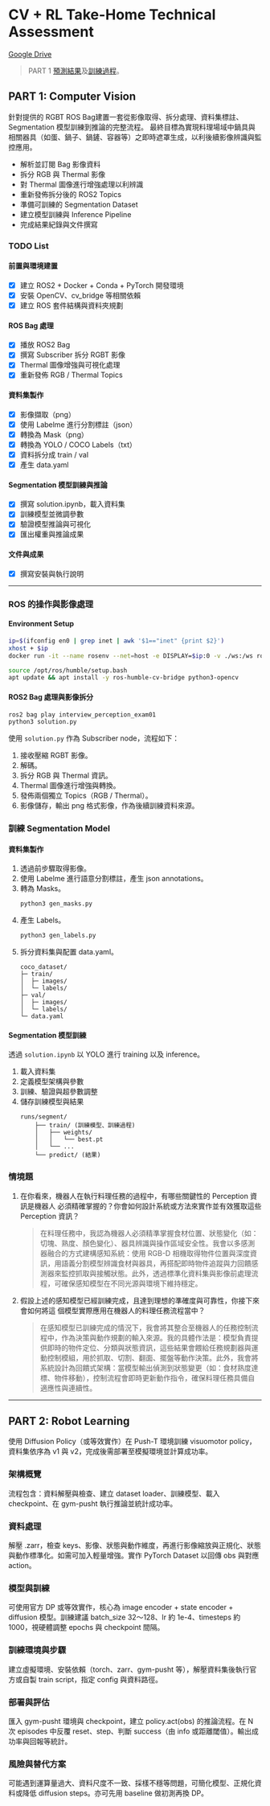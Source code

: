 CV + RL Take-Home Technical Assessment
==

[Google Drive](https://drive.google.com/drive/folders/1svWeStc2BDo3CV--Wjoui4d9eZjz-G-L?usp=sharing)
> PART 1 [預測結果](https://drive.google.com/drive/folders/10pkTWKLaZPkkVEK8X55xRvwwwZCt5QiT?usp=sharing)及[訓練過程](https://drive.google.com/drive/folders/18STSy5n9LyDUquRuXJrjRM3As0z8a7tS?usp=sharing)。

PART 1: Computer Vision
--

針對提供的 RGBT ROS Bag建置一套從影像取得、拆分處理、資料集標註、Segmentation 模型訓練到推論的完整流程。 
最終目標為實現料理場域中鍋具與相關器具（如蛋、鍋子、鍋鏟、容器等）之即時遮罩生成，以利後續影像辨識與監控應用。

- 解析並訂閱 Bag 影像資料 
- 拆分 RGB 與 Thermal 影像 
- 對 Thermal 圖像進行增強處理以利辨識 
- 重新發佈拆分後的 ROS2 Topics 
- 準備可訓練的 Segmentation Dataset 
- 建立模型訓練與 Inference Pipeline 
- 完成結果紀錄與文件撰寫

### TODO List

#### 前置與環境建置
- [x] 建立 ROS2 + Docker + Conda + PyTorch 開發環境
- [x] 安裝 OpenCV、cv_bridge 等相關依賴
- [x] 建立 ROS 套件結構與資料夾規劃

#### ROS Bag 處理
- [x] 播放 ROS2 Bag
- [x] 撰寫 Subscriber 拆分 RGBT 影像
- [x] Thermal 圖像增強與可視化處理
- [x] 重新發佈 RGB / Thermal Topics

#### 資料集製作
- [x] 影像擷取（png）
- [x] 使用 Labelme 進行分割標註（json）
- [x] 轉換為 Mask（png）
- [x] 轉換為 YOLO / COCO Labels（txt）
- [x] 資料拆分成 train / val
- [x] 產生 data.yaml

#### Segmentation 模型訓練與推論
- [x] 撰寫 solution.ipynb，載入資料集
- [x] 訓練模型並微調參數
- [x] 驗證模型推論與可視化
- [x] 匯出權重與推論成果

#### 文件與成果
- [x] 撰寫安裝與執行說明

---

### ROS 的操作與影像處理

#### Environment Setup
```bash
ip=$(ifconfig en0 | grep inet | awk '$1=="inet" {print $2}')
xhost + $ip
docker run -it --name rosenv --net=host -e DISPLAY=$ip:0 -v ./ws:/ws ros:humble bash
```
```bash
source /opt/ros/humble/setup.bash
apt update && apt install -y ros-humble-cv-bridge python3-opencv
```

#### ROS2 Bag 處理與影像拆分
```bash
ros2 bag play interview_perception_exam01
python3 solution.py
```

使用 `solution.py` 作為 Subscriber node，流程如下：

1. 接收壓縮 RGBT 影像。
2. 解碼。
3. 拆分 RGB 與 Thermal 資訊。
4. Thermal 圖像進行增強與轉換。
5. 發佈兩個獨立 Topics（RGB / Thermal）。
6. 影像儲存，輸出 png 格式影像，作為後續訓練資料來源。

### 訓練 Segmentation Model

#### 資料集製作
1. 透過前步驟取得影像。
2. 使用 Labelme 進行語意分割標註，產生 json annotations。
3. 轉為 Masks。
    ```bash
    python3 gen_masks.py
    ```
4. 產生 Labels。
    ```bash
    python3 gen_labels.py
    ```
5. 拆分資料集與配置 data.yaml。
    ```
    coco_dataset/
    ├─ train/
    │  ├─ images/
    │  └─ labels/
    ├─ val/
    │  ├─ images/
    │  └─ labels/
    └─ data.yaml
    ```

#### Segmentation 模型訓練

透過 `solution.ipynb` 以 YOLO 進行 training 以及 inference。
1. 載入資料集
2. 定義模型架構與參數
3. 訓練、驗證與超參數調整
4. 儲存訓練模型與結果
    ```
    runs/segment/
        ├── train/ (訓練模型、訓練過程)
        │   ├── weights/
        │   │   └── best.pt
        │   └── ...
        └── predict/ (結果)
    ```

### 情境題
1. 在你看來，機器人在執行料理任務的過程中，有哪些關鍵性的 Perception 資訊是機器人
必須精確掌握的？你會如何設計系統或方法來實作並有效獲取這些 Perception 資訊？
    > 在料理任務中，我認為機器人必須精準掌握食材位置、狀態變化（如：切塊、熟度、顏色變化）、器具辨識與操作區域安全性。我會以多感測器融合的方式建構感知系統：使用 RGB-D 相機取得物件位置與深度資訊，用語義分割模型辨識食材與器具，再搭配即時物件追蹤與力回饋感測器來監控抓取與接觸狀態。此外，透過標準化資料集與影像前處理流程，可確保感知模型在不同光源與環境下維持穩定。

2. 假設上述的感知模型已經訓練完成，且達到理想的準確度與可靠性，你接下來會如何將這
個模型實際應用在機器人的料理任務流程當中？
    > 在感知模型已訓練完成的情況下，我會將其整合至機器人的任務控制流程中，作為決策與動作規劃的輸入來源。我的具體作法是：模型負責提供即時的物件定位、分類與狀態資訊，這些結果會餵給任務規劃器與運動控制模組，用於抓取、切割、翻面、擺盤等動作決策。此外，我會將系統設計為回饋式架構：當模型輸出偵測到狀態變更（如：食材熟度達標、物件移動），控制流程會即時更新動作指令，確保料理任務具備自適應性與連續性。


---

PART 2: Robot Learning
--

使用 Diffusion Policy（或等效實作）在 Push-T 環境訓練 visuomotor policy，資料集依序為 v1 與 v2，完成後需部署至模擬環境並計算成功率。

### 架構概覽

流程包含：資料解壓與檢查、建立 dataset loader、訓練模型、載入 checkpoint、在 gym-pusht 執行推論並統計成功率。

### 資料處理

解壓 .zarr，檢查 keys、影像、狀態與動作維度，再進行影像縮放與正規化、狀態與動作標準化。如需可加入輕量增強。實作 PyTorch Dataset 以回傳 obs 與對應 action。

### 模型與訓練

可使用官方 DP 或等效實作，核心為 image encoder + state encoder + diffusion 模型。訓練建議 batch_size 32～128、lr 約 1e-4、timesteps 約 1000，視硬體調整 epochs 與 checkpoint 間隔。

### 訓練環境與步驟

建立虛擬環境、安裝依賴（torch、zarr、gym-pusht 等），解壓資料集後執行官方或自製 train script，指定 config 與資料路徑。

### 部署與評估

匯入 gym-pusht 環境與 checkpoint，建立 policy.act(obs) 的推論流程。在 N 次 episodes 中反覆 reset、step、判斷 success（由 info 或距離閾值）。輸出成功率與回報等統計。

### 風險與替代方案

可能遇到運算量過大、資料尺度不一致、採樣不穩等問題，可簡化模型、正規化資料或降低 diffusion steps。亦可先用 baseline 做初測再換 DP。